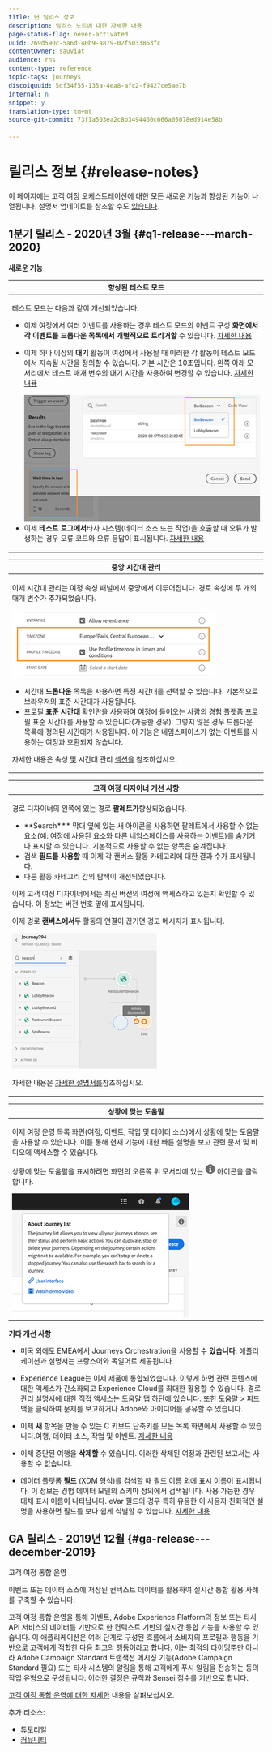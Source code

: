```yaml
---
title: 년 릴리스 정보
description: 릴리스 노트에 대한 자세한 내용
page-status-flag: never-activated
uuid: 269d590c-5a6d-40b9-a879-02f5033863fc
contentOwner: sauviat
audience: rns
content-type: reference
topic-tags: journeys
discoiquuid: 5df34f55-135a-4ea8-afc2-f9427ce5ae7b
internal: n
snippet: y
translation-type: tm+mt
source-git-commit: 73f1a503ea2c8b3494460c666a05078ed914e58b

---
```



# 릴리스 정보 {#release-notes}

이 페이지에는 고객 여정 오케스트레이션에 대한 모든 새로운 기능과 향상된 기능이 나열됩니다.
설명서 업데이트를 참조할 수도 [있습니다](../release-notes/documentation-updates.md).

## 1분기 릴리스 - 2020년 3월 {#q1-release---march-2020}

**새로운 기능**

<table>
<thead>
<tr>
<th><strong>향상된 테스트 모드</strong><br/></th>
</tr>
</thead>
<tbody>
<tr>
<td>
<p>테스트 모드는 다음과 같이 개선되었습니다.</p>
<ul>
<li>이제 여정에서 여러 이벤트를 사용하는 경우 테스트 모드의 이벤트 구성 <strong>화면에서 각 이벤트를 드롭다운 목록에서 개별적으로 트리거할</strong> 수 있습니다. <a href="../building-journeys/testing-the-journey.md#firing_events">자세한 내용</a></p></li>
<li><p>이제 하나 이상의 <strong>대기</strong> 활동이 여정에서 사용될 때 이러한 각 활동이 테스트 모드에서 지속될 시간을 정의할 수 있습니다. 기본 시간은 10초입니다. 왼쪽 아래 모서리에서 테스트 <strong></strong> 매개 변수의 대기 시간을 사용하여 변경할 수 있습니다. <a href="../building-journeys/testing-the-journey.md">자세한 내용</a></p><img src="../assets/rn-test.png"/>
</li>
<li>이제 <strong>테스트 로그에서</strong>타사 시스템(데이터 소스 또는 작업)을 호출할 때 오류가 발생하는 경우 오류 코드와 오류 응답이 표시됩니다. <a href="../building-journeys/testing-the-journey.md#viewing_logs">자세한 내용</a>
</li>
</ul>
</td>
</tr>
</tbody>
</table>

<table>
<thead>
<tr>
<th><strong>중앙 시간대 관리</strong><br/></th>
</tr>
</thead>
<tbody>
<tr> 
<td>
<p>이제 시간대 관리는 여정 속성 패널에서 중앙에서 이루어집니다. 경로 속성에 두 개의 매개 변수가 추가되었습니다.</p>
<img src="../assets/rn-timezone.png"/>
<ul>
<li>시간대 <strong>드롭다운</strong> 목록을 사용하면 특정 시간대를 선택할 수 있습니다. 기본적으로 브라우저의 표준 시간대가 사용됩니다.</li>
<li>프로필 <strong>표준 시간대</strong> 확인란을 사용하여 여정에 들어오는 사람의 경험 플랫폼 프로필 표준 시간대를 사용할 수 있습니다(가능한 경우). 그렇지 않은 경우 드롭다운 목록에 정의된 시간대가 사용됩니다. 이 기능은 네임스페이스가 없는 이벤트를 사용하는 여정과 호환되지 않습니다.</li>
</ul>
<p>자세한 내용은 속성 <a href="../building-journeys/changing-properties.md#timezone">및</a> 시간대 관리 <a href="../building-journeys/timezone-management.md">섹션을</a> 참조하십시오.</p>
</td>
</tr>
</tbody>
</table>

<table>
<thead>
<tr>
<th><strong>고객 여정 디자이너 개선 사항</strong><br/></th>
</tr>
</thead>
<tbody>
<tr> 
<td>
<p>경로 디자이너의 왼쪽에 있는 경로 <strong>팔레트가</strong>향상되었습니다.</p>
<ul>
<li>**Search*** 막대 옆에 있는 새 아이콘을 사용하면 팔레트에서 사용할 수 없는 요소(예: 여정에 사용된 요소와 다른 네임스페이스를 사용하는 이벤트)를 숨기거나 표시할 수 있습니다. 기본적으로 사용할 수 없는 항목은 숨겨집니다.</li>
<li>검색 <strong>필드를 사용할</strong> 때 이제 각 캔버스 활동 카테고리에 대한 결과 수가 표시됩니다.</li>
<li>다른 활동 카테고리 간의 탐색이 개선되었습니다.</li>
</ul>
<p>이제 고객 여정 디자이너에서는 최신 버전의 여정에 액세스하고 있는지 확인할 수 있습니다. 이 정보는 버전 번호 옆에 표시됩니다.</p>
<p>이제 경로 <strong>캔버스에서</strong>두 활동의 연결이 끊기면 경고 메시지가 표시됩니다.</p>
<img src="../assets/rn-canvas.png"/>
<p>자세한 내용은 <a href="../building-journeys/using-the-journey-designer.md">자세한 설명서를</a>참조하십시오.</p>
</td>
</tr>
</tbody>
</table>

<table>
<thead>
<tr>
<th><strong>상황에 맞는 도움말</strong><br/></th>
</tr>
</thead>
<tbody>
<tr>
<td>
<p>이제 여정 운영 목록 화면(여정, 이벤트, 작업 및 데이터 소스)에서 상황에 맞는 도움말을 사용할 수 있습니다. 이를 통해 현재 기능에 대한 빠른 설명을 보고 관련 문서 및 비디오에 액세스할 수 있습니다.</p>
<p>상황에 맞는 도움말을 표시하려면 화면의 오른쪽 위 모서리에 있는 <img src="../assets/icon-context.png"/> 아이콘을 클릭합니다. </p>
<img src="../assets/rn-context.png"/>
</td>
</tr>
</tbody>
</table>

**기타 개선 사항**

* 미국 외에도 EMEA에서 Journeys Orchestration을 사용할 수 **있습니다**. 애플리케이션과 설명서는 프랑스어와 독일어로 제공됩니다.

* Experience League는 이제 제품에 통합되었습니다. 이렇게 하면 관련 콘텐츠에 대한 액세스가 간소화되고 Experience Cloud를 최대한 활용할 수 있습니다. 경로 관리 설명서에 대한 직접 액세스는 도움말 탭 하단에 있습니다. 또한 도움말 > 피드백을 클릭하여 문제를 보고하거나 Adobe와 아이디어를 공유할 수 있습니다.

* 이제 **새** 항목을 만들 수 있는 C 키보드 단축키를 모든 목록 화면에서 사용할 수 있습니다.여행, 데이터 소스, 작업 및 이벤트. [자세한 내용](../about/user-interface.md#section_ksq_zr1_ffb)

* 이제 중단된 여행을 **삭제할** 수 있습니다. 이러한 삭제된 여정과 관련된 보고서는 사용할 수 없습니다.

* 데이터 플랫폼 **필드** (XDM 형식)를 검색할 때 필드 이름 외에 표시 이름이 표시됩니다. 이 정보는 경험 데이터 모델의 스키마 정의에서 검색됩니다. 사용 가능한 경우 대체 표시 이름이 나타납니다. eVar 필드의 경우 특히 유용한 이 사용자 친화적인 설명을 사용하면 필드를 보다 쉽게 식별할 수 있습니다. [자세한 내용](../about/user-interface.md#friendly-names-display)

## GA 릴리스 - 2019년 12월 {#ga-release---december-2019}

고객 여정 통합 운영

이벤트 또는 데이터 소스에 저장된 컨텍스트 데이터를 활용하여 실시간 통합 활용 사례를 구축할 수 있습니다.

고객 여정 통합 운영을 통해 이벤트, Adobe Experience Platform의 정보 또는 타사 API 서비스의 데이터를 기반으로 한 컨텍스트 기반의 실시간 통합 기능을 사용할 수 있습니다. 이 애플리케이션은 여러 단계로 구성된 흐름에서 소비자의 프로필과 행동을 기반으로 고객에게 적합한 다음 최고의 행동이라고 합니다. 이는 최적의 타이밍뿐만 아니라 Adobe Campaign Standard 트랜잭션 메시징 기능(Adobe Campaign Standard 필요) 또는 타사 시스템의 알림을 통해 고객에게 푸시 알림을 전송하는 등의 작업 유형으로 구성됩니다. 이러한 결정은 규칙과 Sensei 점수를 기반으로 합니다.

[고객 여정 통합 운영에 대한 자세한](../action/working-with-adobe-campaign.md) 내용을 살펴보십시오.

추가 리소스:

* [튜토리얼](https://docs.adobe.com/content/help/en/platform-learn/tutorials/journey-orchestration/introduction.html)
* [커뮤니티](https://www.adobe.com/go/journeyorchestrationcommunity)